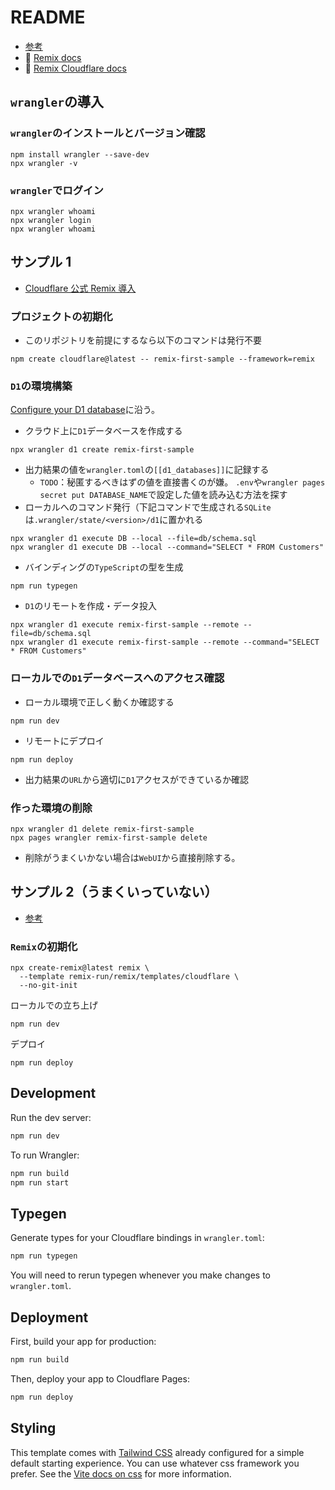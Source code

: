 # README

- [参考](https://zenn.dev/necocoa/articles/remix-v2-with-cloudflare-pages-d1)
- 📖 [Remix docs](https://remix.run/docs)
- 📖 [Remix Cloudflare docs](https://remix.run/guides/vite#cloudflare)

## `wrangler`の導入

### `wrangler`のインストールとバージョン確認

```shell
npm install wrangler --save-dev
npx wrangler -v
```

### `wrangler`でログイン

```shell
npx wrangler whoami
npx wrangler login
npx wrangler whoami
```

## サンプル 1

- [Cloudflare 公式 Remix 導入](https://developers.cloudflare.com/pages/framework-guides/deploy-a-remix-site/)

### プロジェクトの初期化

- このリポジトリを前提にするなら以下のコマンドは発行不要

```shell
npm create cloudflare@latest -- remix-first-sample --framework=remix
```

### `D1`の環境構築

[Configure your D1 database](https://developers.cloudflare.com/d1/get-started/)に沿う。

- クラウド上に`D1`データベースを作成する

```shell
npx wrangler d1 create remix-first-sample
```

- 出力結果の値を`wrangler.toml`の`[[d1_databases]]`に記録する
  - `TODO`：秘匿するべきはずの値を直接書くのが嫌。
    `.env`や`wrangler pages secret put DATABASE_NAME`で設定した値を読み込む方法を探す
- ローカルへのコマンド発行（下記コマンドで生成される`SQLite`は`.wrangler/state/<version>/d1`に置かれる

```shell
npx wrangler d1 execute DB --local --file=db/schema.sql
npx wrangler d1 execute DB --local --command="SELECT * FROM Customers"
```

- バインディングの`TypeScript`の型を生成

```shell
npm run typegen
```

- `D1`のリモートを作成・データ投入

```shell
npx wrangler d1 execute remix-first-sample --remote --file=db/schema.sql
npx wrangler d1 execute remix-first-sample --remote --command="SELECT * FROM Customers"
```

### ローカルでの`D1`データベースへのアクセス確認

- ローカル環境で正しく動くか確認する

```shell
npm run dev
```

- リモートにデプロイ

```shell
npm run deploy
```

- 出力結果の`URL`から適切に`D1`アクセスができているか確認

### 作った環境の削除

```shell
npx wrangler d1 delete remix-first-sample
npx pages wrangler remix-first-sample delete
```

- 削除がうまくいかない場合は`WebUI`から直接削除する。

## サンプル 2（うまくいっていない）

- [参考](https://zenn.dev/necocoa/articles/remix-v2-with-cloudflare-pages-d1)

### `Remix`の初期化

```shell
npx create-remix@latest remix \
  --template remix-run/remix/templates/cloudflare \
  --no-git-init
```

ローカルでの立ち上げ

```shell
npm run dev
```

デプロイ

```shell
npm run deploy
```

## Development

Run the dev server:

```sh
npm run dev
```

To run Wrangler:

```sh
npm run build
npm run start
```

## Typegen

Generate types for your Cloudflare bindings in `wrangler.toml`:

```sh
npm run typegen
```

You will need to rerun typegen whenever you make changes to `wrangler.toml`.

## Deployment

First, build your app for production:

```sh
npm run build
```

Then, deploy your app to Cloudflare Pages:

```sh
npm run deploy
```

## Styling

This template comes with [Tailwind CSS](https://tailwindcss.com/) already configured for a simple default starting experience. You can use whatever css framework you prefer. See the [Vite docs on css](https://vitejs.dev/guide/features.html#css) for more information.

